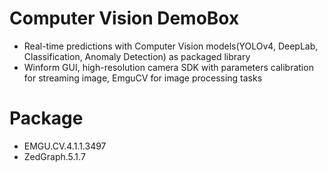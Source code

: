 # Computer Vision DemoBox
- Real-time predictions with Computer Vision models(YOLOv4, DeepLab, Classification, Anomaly Detection) as packaged library
- Winform GUI, high-resolution camera SDK with parameters calibration for streaming image, EmguCV for image processing tasks

# Package
- EMGU.CV.4.1.1.3497
- ZedGraph.5.1.7
